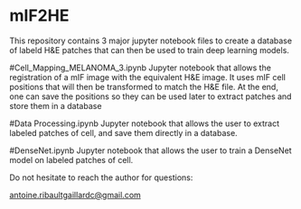 # mIF2HE

This repository contains 3 major jupyter notebook files to create a database of labeld H&E patches that can then be used to train deep learning models.

#Cell_Mapping_MELANOMA_3.ipynb
Jupyter notebook that allows the registration of a mIF image with the equivalent H&E image. It uses mIF cell positions that will then be transformed to match the H&E file. At the end, one can save the positions so they can be used later to extract patches and store them in a database

#Data Processing.ipynb
Jupyter notebook that allows the user to extract labeled patches of cell, and save them directly in a database.

#DenseNet.ipynb
Jupyter notebook that allows the user to train a DenseNet model on labeled patches of cell.

Do not hesitate to reach the author for questions:

antoine.ribaultgaillardc@gmail.com
